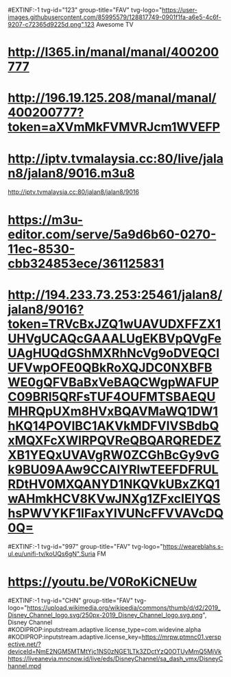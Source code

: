 #EXTINF:-1 tvg-id="123" group-title="FAV" tvg-logo="https://user-images.githubusercontent.com/85995579/128817749-0901f1fa-a6e5-4c6f-9207-c72365d9225d.png",123 Awesome TV
# http://l365.in/manal/manal/400200777
# http://196.19.125.208/manal/manal/400200777?token=aXVmMkFVMVRJcm1WVEFP
# http://iptv.tvmalaysia.cc:80/live/jalan8/jalan8/9016.m3u8
http://iptv.tvmalaysia.cc:80/jalan8/jalan8/9016
# https://m3u-editor.com/serve/5a9d6b60-0270-11ec-8530-cbb324853ece/361125831
# http://194.233.73.253:25461/jalan8/jalan8/9016?token=TRVcBxJZQ1wUAVUDXFFZX1UHVgUCAQcGAAALUgEKBVpQVgFeUAgHUQdGShMXRhNcVg9oDVEQClUFVwpOFE0QBkRoXQJDC0NXBFBWE0gQFVBaBxVeBAQCWgpWAFUPC09BRl5QRFsTUF4OUFMTSBAEQUMHRQpUXm8HVxBQAVMaWQ1DW1hKQ14POVIBC1AKVkMDFVIVSBdbQxMQXFcXWlRPQVReQBQARQREDEZXB1YEQxUVAVgRW0ZCGhBcGy9vGk9BU09AAw9CCAlYRlwTEEFDFRULRDtHV0MXQANYD1NKQVkUBxZKQ1wAHmkHCV8KVwJNXg1ZFxcIElYQShsPWVYKF1lFaxYIVUNcFFVVAVcDQ0Q=

#EXTINF:-1 tvg-id="997" group-title="FAV" tvg-logo="https://weareblahs.s-ul.eu/unifi-tv/koUQs6gN",Suria FM
# https://youtu.be/V0RoKiCNEUw

#EXTINF:-1 tvg-id="CHN" group-title="FAV" tvg-logo="https://upload.wikimedia.org/wikipedia/commons/thumb/d/d2/2019_Disney_Channel_logo.svg/250px-2019_Disney_Channel_logo.svg.png", Disney Channel
#KODIPROP:inputstream.adaptive.license_type=com.widevine.alpha
#KODIPROP:inputstream.adaptive.license_key=https://mrpw.ptmnc01.verspective.net/?deviceId=NmE2NGM5MTMtYjc1NS0zNGE1LTk3ZDctYzQ0OTUyMmQ5MjVk
https://liveanevia.mncnow.id/live/eds/DisneyChannel/sa_dash_vmx/DisneyChannel.mpd

